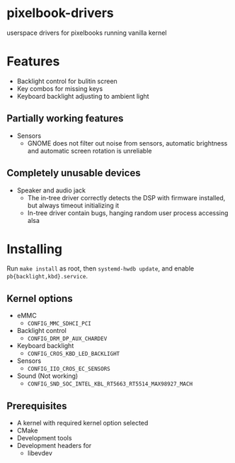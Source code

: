 # pixelbook-drivers
userspace drivers for pixelbooks running vanilla kernel

# Features

 * Backlight control for bulitin screen
 * Key combos for missing keys
 * Keyboard backlight adjusting to ambient light

## Partially working features

 * Sensors
   - GNOME does not filter out noise from sensors, automatic brightness and automatic screen rotation is unreliable

## Completely unusable devices

 * Speaker and audio jack
   - The in-tree driver correctly detects the DSP with firmware installed, but always timeout initializing it
   - In-tree driver contain bugs, hanging random user process accessing alsa

# Installing

Run `make install` as root, then `systemd-hwdb update`, and enable `pb{backlight,kbd}.service`.

## Kernel options

 * eMMC
   - `CONFIG_MMC_SDHCI_PCI`
 * Backlight control
   - `CONFIG_DRM_DP_AUX_CHARDEV`
 * Keyboard backlight
   - `CONFIG_CROS_KBD_LED_BACKLIGHT`
 * Sensors
   - `CONFIG_IIO_CROS_EC_SENSORS`
 * Sound (Not working)
   - `CONFIG_SND_SOC_INTEL_KBL_RT5663_RT5514_MAX98927_MACH`

## Prerequisites

 * A kernel with required kernel option selected
 * CMake
 * Development tools
 * Development headers for
   - libevdev
